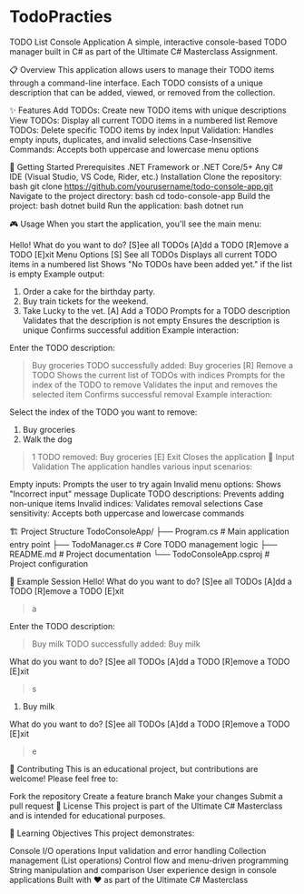 # TodoPracties
TODO List Console Application
A simple, interactive console-based TODO manager built in C# as part of the Ultimate C# Masterclass Assignment.

📋 Overview
This application allows users to manage their TODO items through a command-line interface. Each TODO consists of a unique description that can be added, viewed, or removed from the collection.

✨ Features
Add TODOs: Create new TODO items with unique descriptions
View TODOs: Display all current TODO items in a numbered list
Remove TODOs: Delete specific TODO items by index
Input Validation: Handles empty inputs, duplicates, and invalid selections
Case-Insensitive Commands: Accepts both uppercase and lowercase menu options

🚀 Getting Started
Prerequisites
.NET Framework or .NET Core/5+
Any C# IDE (Visual Studio, VS Code, Rider, etc.)
Installation
Clone the repository:
bash
git clone https://github.com/yourusername/todo-console-app.git
Navigate to the project directory:
bash
cd todo-console-app
Build the project:
bash
dotnet build
Run the application:
bash
dotnet run

🎮 Usage
When you start the application, you'll see the main menu:

Hello!
What do you want to do?
[S]ee all TODOs
[A]dd a TODO
[R]emove a TODO
[E]xit
Menu Options
[S] See all TODOs
Displays all current TODO items in a numbered list
Shows "No TODOs have been added yet." if the list is empty
Example output:

1. Order a cake for the birthday party.
2. Buy train tickets for the weekend.
3. Take Lucky to the vet.
[A] Add a TODO
Prompts for a TODO description
Validates that the description is not empty
Ensures the description is unique
Confirms successful addition
Example interaction:

Enter the TODO description:
> Buy groceries
TODO successfully added: Buy groceries
[R] Remove a TODO
Shows the current list of TODOs with indices
Prompts for the index of the TODO to remove
Validates the input and removes the selected item
Confirms successful removal
Example interaction:

Select the index of the TODO you want to remove:
1. Buy groceries
2. Walk the dog
> 1
TODO removed: Buy groceries
[E] Exit
Closes the application
🔧 Input Validation
The application handles various input scenarios:

Empty inputs: Prompts the user to try again
Invalid menu options: Shows "Incorrect input" message
Duplicate TODO descriptions: Prevents adding non-unique items
Invalid indices: Validates removal selections
Case sensitivity: Accepts both uppercase and lowercase commands

🏗️ Project Structure
TodoConsoleApp/
├── Program.cs          # Main application entry point
├── TodoManager.cs      # Core TODO management logic
├── README.md          # Project documentation
└── TodoConsoleApp.csproj # Project configuration

🧪 Example Session
Hello!
What do you want to do?
[S]ee all TODOs
[A]dd a TODO
[R]emove a TODO
[E]xit
> a

Enter the TODO description:
> Buy milk
TODO successfully added: Buy milk

What do you want to do?
[S]ee all TODOs
[A]dd a TODO
[R]emove a TODO
[E]xit
> s

1. Buy milk

What do you want to do?
[S]ee all TODOs
[A]dd a TODO
[R]emove a TODO
[E]xit
> e

🤝 Contributing
This is an educational project, but contributions are welcome! Please feel free to:

Fork the repository
Create a feature branch
Make your changes
Submit a pull request
📝 License
This project is part of the Ultimate C# Masterclass and is intended for educational purposes.

🎯 Learning Objectives
This project demonstrates:

Console I/O operations
Input validation and error handling
Collection management (List operations)
Control flow and menu-driven programming
String manipulation and comparison
User experience design in console applications
Built with ❤️ as part of the Ultimate C# Masterclass

